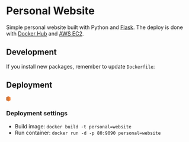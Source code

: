 # Personal Website

Simple personal website built with Python and [Flask](http://flask.pocoo.org/).
The deploy is done with [Docker Hub](https://hub.docker.com/) and [AWS EC2](https://aws.amazon.com/ec2/).

## Development

If you install new packages, remember to update `Dockerfile`:


## Deployment

<a href="https://aws.amazon.com/ec2/">
  <svg xmlns="http://www.w3.org/2000/svg" xmlns:xlink="http://www.w3.org/1999/xlink" aria-hidden="true" focusable="false" width="0.83em" height="1em" style="-ms-transform: rotate(360deg); -webkit-transform: rotate(360deg); transform: rotate(360deg);" preserveAspectRatio="xMidYMid meet" viewBox="0 0 256 310"><path d="M42.754 244.495l-29.918 6.826V57.565l29.918 6.839v180.091" fill="#F68536"/><path d="M80.082 255.931l-37.328 10.608V42.612l37.328 10.595v202.724" fill="#F68536"/><path d="M127.966 267.681l-47.884 17.524V23.946l47.884 17.516v226.219" fill="#F68536"/><path d="M256 245.079l-128.034 64.017V0L256 64.017v181.062" fill="#F68536"/><path d="M102.444 12.763L127.966 0v309.096l-25.522-12.759V12.763" fill="#9D5025"/><path d="M60.325 33.82l19.757-9.878v261.212l-19.757-9.878V33.82" fill="#9D5025"/><path d="M27.016 50.477l15.738-7.869v223.88l-15.738-7.874V50.477" fill="#9D5025"/><path d="M12.836 57.565L0 63.983v181.134l12.836 6.414V57.565" fill="#9D5025"/></svg>
</a>

### Deployment settings

* Build image: `docker build -t personal=website`
* Run container: `docker run -d -p 80:9090 personal=website` 

